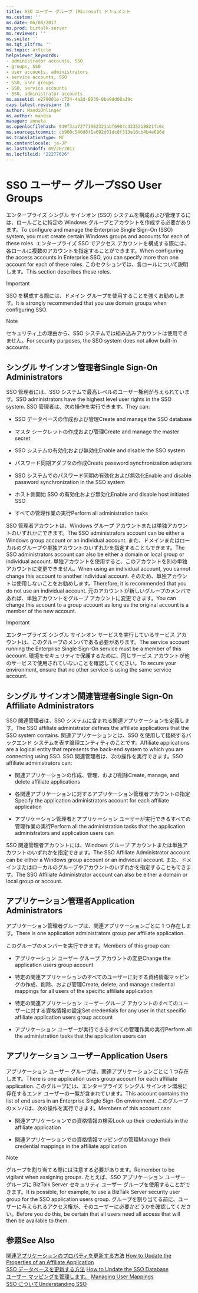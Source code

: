 ```yaml
---
title: SSO ユーザー グループ |Microsoft ドキュメント
ms.custom: ''
ms.date: 06/08/2017
ms.prod: biztalk-server
ms.reviewer: ''
ms.suite: ''
ms.tgt_pltfrm: ''
ms.topic: article
helpviewer_keywords:
- administrator accounts, SSO
- groups, SSO
- user accounts, administrators
- service accounts, SSO
- SSO, user groups
- SSO, service accounts
- SSO, administrator accounts
ms.assetid: e279001e-c724-4a2d-8939-0ba9dd08a19c
caps.latest.revision: 10
author: MandiOhlinger
ms.author: mandia
manager: anneta
ms.openlocfilehash: 949f3aa72771982321abf6904c43352b8821fc0c
ms.sourcegitcommit: cb908c540d8f1a692d01dc8f313e16cb4b4e696d
ms.translationtype: MT
ms.contentlocale: ja-JP
ms.lasthandoff: 09/20/2017
ms.locfileid: "22277626"
---
```

# <a name="sso-user-groups"></a><span data-ttu-id="2ebdd-102">SSO ユーザー グループ</span><span class="sxs-lookup"><span data-stu-id="2ebdd-102">SSO User Groups</span></span>
<span data-ttu-id="2ebdd-103">エンタープライズ シングル サインオン (SSO) システムを構成および管理するには、ロールごとに特定の Windows グループとアカウントを作成する必要があります。</span><span class="sxs-lookup"><span data-stu-id="2ebdd-103">To configure and manage the Enterprise Single Sign-On (SSO) system, you must create certain Windows groups and accounts for each of these roles.</span></span> <span data-ttu-id="2ebdd-104">エンタープライズ SSO でアクセス アカウントを構成する際には、各ロールに複数のアカウントを指定することができます。</span><span class="sxs-lookup"><span data-stu-id="2ebdd-104">When configuring the access accounts in Enterprise SSO, you can specify more than one account for each of these roles.</span></span> <span data-ttu-id="2ebdd-105">このセクションでは、各ロールについて説明します。</span><span class="sxs-lookup"><span data-stu-id="2ebdd-105">This section describes these roles.</span></span>  
  
> [!IMPORTANT]
>  <span data-ttu-id="2ebdd-106">SSO を構成する際には、ドメイン グループを使用することを強くお勧めします。</span><span class="sxs-lookup"><span data-stu-id="2ebdd-106">It is strongly recommended that you use domain groups when configuring SSO.</span></span>  
  
> [!NOTE]
>  <span data-ttu-id="2ebdd-107">セキュリティ上の理由から、SSO システムでは組み込みアカウントは使用できません。</span><span class="sxs-lookup"><span data-stu-id="2ebdd-107">For security purposes, the SSO system does not allow built-in accounts.</span></span>  
  
## <a name="single-sign-on-administrators"></a><span data-ttu-id="2ebdd-108">シングル サインオン管理者</span><span class="sxs-lookup"><span data-stu-id="2ebdd-108">Single Sign-On Administrators</span></span>  
 <span data-ttu-id="2ebdd-109">SSO 管理者には、SSO システムで最高レベルのユーザー権利が与えられています。</span><span class="sxs-lookup"><span data-stu-id="2ebdd-109">SSO administrators have the highest level user rights in the SSO system.</span></span> <span data-ttu-id="2ebdd-110">SSO 管理者は、次の操作を実行できます。</span><span class="sxs-lookup"><span data-stu-id="2ebdd-110">They can:</span></span>  
  
-   <span data-ttu-id="2ebdd-111">SSO データベースの作成および管理</span><span class="sxs-lookup"><span data-stu-id="2ebdd-111">Create and manage the SSO database</span></span>  
  
-   <span data-ttu-id="2ebdd-112">マスタ シークレットの作成および管理</span><span class="sxs-lookup"><span data-stu-id="2ebdd-112">Create and manage the master secret</span></span>  
  
-   <span data-ttu-id="2ebdd-113">SSO システムの有効化および無効化</span><span class="sxs-lookup"><span data-stu-id="2ebdd-113">Enable and disable the SSO system</span></span>  
  
-   <span data-ttu-id="2ebdd-114">パスワード同期アダプタの作成</span><span class="sxs-lookup"><span data-stu-id="2ebdd-114">Create password synchronization adapters</span></span>  
  
-   <span data-ttu-id="2ebdd-115">SSO システムでのパスワード同期の有効化および無効化</span><span class="sxs-lookup"><span data-stu-id="2ebdd-115">Enable and disable password synchronization in the SSO system</span></span>  
  
-   <span data-ttu-id="2ebdd-116">ホスト側開始 SSO の有効化および無効化</span><span class="sxs-lookup"><span data-stu-id="2ebdd-116">Enable and disable host initiated SSO</span></span>  
  
-   <span data-ttu-id="2ebdd-117">すべての管理作業の実行</span><span class="sxs-lookup"><span data-stu-id="2ebdd-117">Perform all administration tasks</span></span>  
  
 <span data-ttu-id="2ebdd-118">SSO 管理者アカウントは、Windows グループ アカウントまたは単独アカウントのいずれかにできます。</span><span class="sxs-lookup"><span data-stu-id="2ebdd-118">The SSO administrators account can be either a Windows group account or an individual account.</span></span> <span data-ttu-id="2ebdd-119">また、ドメインまたはローカルのグループや単独アカウントのいずれかを指定することもできます。</span><span class="sxs-lookup"><span data-stu-id="2ebdd-119">The SSO administrators account can also be either a domain or local group or individual account.</span></span> <span data-ttu-id="2ebdd-120">単独アカウントを使用すると、このアカウントを別の単独アカウントに変更できません。</span><span class="sxs-lookup"><span data-stu-id="2ebdd-120">When using an individual account, you cannot change this account to another individual account.</span></span> <span data-ttu-id="2ebdd-121">そのため、単独アカウントは使用しないことをお勧めします。</span><span class="sxs-lookup"><span data-stu-id="2ebdd-121">Therefore, it is recommended that you do not use an individual account.</span></span> <span data-ttu-id="2ebdd-122">元のアカウントが新しいグループのメンバであれば、単独アカウントをグループ アカウントに変更できます。</span><span class="sxs-lookup"><span data-stu-id="2ebdd-122">You can change this account to a group account as long as the original account is a member of the new account.</span></span>  
  
> [!IMPORTANT]
>  <span data-ttu-id="2ebdd-123">エンタープライズ シングル サインオン サービスを実行しているサービス アカウントは、このグループのメンバである必要があります。</span><span class="sxs-lookup"><span data-stu-id="2ebdd-123">The service account running the Enterprise Single Sign-On service must be a member of this account.</span></span> <span data-ttu-id="2ebdd-124">環境をセキュリティで保護するために、同じサービス アカウントが他のサービスで使用されていないことを確認してください。</span><span class="sxs-lookup"><span data-stu-id="2ebdd-124">To secure your environment, ensure that no other service is using the same service account.</span></span>  
  
## <a name="single-sign-on-affiliate-administrators"></a><span data-ttu-id="2ebdd-125">シングル サインオン関連管理者</span><span class="sxs-lookup"><span data-stu-id="2ebdd-125">Single Sign-On Affiliate Administrators</span></span>  
 <span data-ttu-id="2ebdd-126">SSO 関連管理者は、SSO システムに含まれる関連アプリケーションを定義します。</span><span class="sxs-lookup"><span data-stu-id="2ebdd-126">The SSO affiliate administrator defines the affiliate applications that the SSO system contains.</span></span> <span data-ttu-id="2ebdd-127">関連アプリケーションとは、SSO を使用して接続するバックエンド システムを表す論理エンティティのことです。</span><span class="sxs-lookup"><span data-stu-id="2ebdd-127">Affiliate applications are a logical entity that represents the back-end system to which you are connecting using SSO.</span></span> <span data-ttu-id="2ebdd-128">SSO 関連管理者は、次の操作を実行できます。</span><span class="sxs-lookup"><span data-stu-id="2ebdd-128">SSO affiliate administrators can:</span></span>  
  
-   <span data-ttu-id="2ebdd-129">関連アプリケーションの作成、管理、および削除</span><span class="sxs-lookup"><span data-stu-id="2ebdd-129">Create, manage, and delete affiliate applications</span></span>  
  
-   <span data-ttu-id="2ebdd-130">各関連アプリケーションに対するアプリケーション管理者アカウントの指定</span><span class="sxs-lookup"><span data-stu-id="2ebdd-130">Specify the application administrators account for each affiliate application</span></span>  
  
-   <span data-ttu-id="2ebdd-131">アプリケーション管理者とアプリケーション ユーザーが実行できるすべての管理作業の実行</span><span class="sxs-lookup"><span data-stu-id="2ebdd-131">Perform all the administration tasks that the application administrators and application users can</span></span>  
  
 <span data-ttu-id="2ebdd-132">SSO 関連管理者アカウントには、Windows グループ アカウントまたは単独アカウントのいずれかを指定できます。</span><span class="sxs-lookup"><span data-stu-id="2ebdd-132">The SSO Affiliate Administrator account can be either a Windows group account or an individual account.</span></span> <span data-ttu-id="2ebdd-133">また、ドメインまたはローカルのグループやアカウントのいずれかを指定することもできます。</span><span class="sxs-lookup"><span data-stu-id="2ebdd-133">The SSO Affiliate Administrator account can also be either a domain or local group or account.</span></span>  
  
## <a name="application-administrators"></a><span data-ttu-id="2ebdd-134">アプリケーション管理者</span><span class="sxs-lookup"><span data-stu-id="2ebdd-134">Application Administrators</span></span>  
 <span data-ttu-id="2ebdd-135">アプリケーション管理者グループは、関連アプリケーションごとに 1 つ存在します。</span><span class="sxs-lookup"><span data-stu-id="2ebdd-135">There is one application administrators group per affiliate application.</span></span>  
  
 <span data-ttu-id="2ebdd-136">このグループのメンバーを実行できます。</span><span class="sxs-lookup"><span data-stu-id="2ebdd-136">Members of this group can:</span></span>  
  
-   <span data-ttu-id="2ebdd-137">アプリケーション ユーザー グループ アカウントの変更</span><span class="sxs-lookup"><span data-stu-id="2ebdd-137">Change the application users group account</span></span>  
  
-   <span data-ttu-id="2ebdd-138">特定の関連アプリケーションのすべてのユーザーに対する資格情報マッピングの作成、削除、および管理</span><span class="sxs-lookup"><span data-stu-id="2ebdd-138">Create, delete, and manage credential mappings for all users of the specific affiliate application</span></span>  
  
-   <span data-ttu-id="2ebdd-139">特定の関連アプリケーション ユーザー グループ アカウントのすべてのユーザーに対する資格情報の設定</span><span class="sxs-lookup"><span data-stu-id="2ebdd-139">Set credentials for any user in that specific affiliate application users group account</span></span>  
  
-   <span data-ttu-id="2ebdd-140">アプリケーション ユーザーが実行できるすべての管理作業の実行</span><span class="sxs-lookup"><span data-stu-id="2ebdd-140">Perform all the administration tasks that the application users can</span></span>  
  
## <a name="application-users"></a><span data-ttu-id="2ebdd-141">アプリケーション ユーザー</span><span class="sxs-lookup"><span data-stu-id="2ebdd-141">Application Users</span></span>  
 <span data-ttu-id="2ebdd-142">アプリケーション ユーザー グループは、関連アプリケーションごとに 1 つ存在します。</span><span class="sxs-lookup"><span data-stu-id="2ebdd-142">There is one application users group account for each affiliate application.</span></span> <span data-ttu-id="2ebdd-143">このグループには、エンタープライズ シングル サインオン環境に存在するエンド ユーザーの一覧が含まれています。</span><span class="sxs-lookup"><span data-stu-id="2ebdd-143">This account contains the list of end users in an Enterprise Single Sign-On environment.</span></span> <span data-ttu-id="2ebdd-144">このグループのメンバは、次の操作を実行できます。</span><span class="sxs-lookup"><span data-stu-id="2ebdd-144">Members of this account can:</span></span>  
  
-   <span data-ttu-id="2ebdd-145">関連アプリケーションでの資格情報の検索</span><span class="sxs-lookup"><span data-stu-id="2ebdd-145">Look up their credentials in the affiliate application</span></span>  
  
-   <span data-ttu-id="2ebdd-146">関連アプリケーションでの資格情報マッピングの管理</span><span class="sxs-lookup"><span data-stu-id="2ebdd-146">Manage their credential mappings in the affiliate application</span></span>  
  
> [!NOTE]
>  <span data-ttu-id="2ebdd-147">グループを割り当てる際には注意する必要があります。</span><span class="sxs-lookup"><span data-stu-id="2ebdd-147">Remember to be vigilant when assigning groups.</span></span> <span data-ttu-id="2ebdd-148">たとえば、SSO アプリケーション ユーザー グループに BizTalk Server セキュリティ ユーザー グループを使用することができます。</span><span class="sxs-lookup"><span data-stu-id="2ebdd-148">It is possible, for example, to use a BizTalk Server security user group for the SSO application users group.</span></span> <span data-ttu-id="2ebdd-149">グループを割り当てる前に、ユーザーに与えられるアクセス権が、そのユーザーに必要かどうかを確認してください。</span><span class="sxs-lookup"><span data-stu-id="2ebdd-149">Before you do this, be certain that all users need all access that will then be available to them.</span></span>  
  
## <a name="see-also"></a><span data-ttu-id="2ebdd-150">参照</span><span class="sxs-lookup"><span data-stu-id="2ebdd-150">See Also</span></span>  
 <span data-ttu-id="2ebdd-151">[関連アプリケーションのプロパティを更新する方法](../core/how-to-update-the-properties-of-an-affiliate-application.md) </span><span class="sxs-lookup"><span data-stu-id="2ebdd-151">[How to Update the Properties of an Affiliate Application](../core/how-to-update-the-properties-of-an-affiliate-application.md) </span></span>  
 <span data-ttu-id="2ebdd-152">[SSO データベースを更新する方法](../core/how-to-update-the-sso-database.md) </span><span class="sxs-lookup"><span data-stu-id="2ebdd-152">[How to Update the SSO Database](../core/how-to-update-the-sso-database.md) </span></span>  
 <span data-ttu-id="2ebdd-153">[ユーザー マッピングを管理します。](../core/managing-user-mappings.md) </span><span class="sxs-lookup"><span data-stu-id="2ebdd-153">[Managing User Mappings](../core/managing-user-mappings.md) </span></span>  
 [<span data-ttu-id="2ebdd-154">SSO について</span><span class="sxs-lookup"><span data-stu-id="2ebdd-154">Understanding SSO</span></span>](../core/understanding-sso.md)